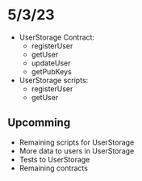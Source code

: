 # 5/3/23
* UserStorage Contract:
	- registerUser
	- getUser
	- updateUser
	- getPubKeys
* UserStorage scripts:
	- registerUser
	- getUser

## Upcomming
* Remaining scripts for UserStorage
* More data to users in UserStorage
* Tests to UserStorage
* Remaining contracts
